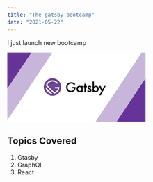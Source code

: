 ```yaml
---
title: "The gatsby bootcamp"
date: "2021-05-22" 
--- 
```


I just launch new bootcamp

![Gtasby](./download.png)

## Topics Covered

1. Gtasby
2. GraphQl
3. React